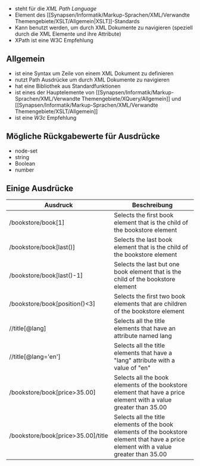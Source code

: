 - steht für die *XML Path Language*
- Element des [[Synapsen/Informatik/Markup-Sprachen/XML/Verwandte Themengebiete/XSLT/Allgemein|XSLT]]-Standards
- Kann benutzt werden, um durch XML Dokumente zu navigieren (speziell durch die XML Elemente und ihre Attribute)
- XPath ist eine W3C Empfehlung

## Allgemein
- ist eine Syntax um Zeile von einem XML Dokument zu definieren
- nutzt Path Ausdrücke um durch XML Dokumente zu navigieren
- hat eine Bibliothek aus Standardfunktionen
- ist eines der Hauptelemente von [[Synapsen/Informatik/Markup-Sprachen/XML/Verwandte Themengebiete/XQuery/Allgemein]] und [[Synapsen/Informatik/Markup-Sprachen/XML/Verwandte Themengebiete/XSLT/Allgemein]]
- ist eine *W3c* Empfehlung

## Mögliche Rückgabewerte für Ausdrücke
- node-set
- string
- Boolean
- number

## Einige Ausdrücke
| Ausdruck                           | Beschreibung                                                                                                                           | 
| ---------------------------------- | -------------------------------------------------------------------------------------------------------------------------------------- |
| /bookstore/book[1]                 | Selects the first book element that is the child of the bookstore element                                                              |
| /bookstore/book[last()]            | Selects the last book element that is the child of the bookstore element                                                               |
| /bookstore/book[last()-1]          | Selects the last but one book element that is the child of the bookstore element                                                       |
| /bookstore/book[position()<3]      | Selects the first two book elements that are children of the bookstore element                                                         |
| //title[@lang]                     | Selects all the title elements that have an attribute named lang                                                                       |
| //title[@lang='en']                | Selects all the title elements that have a "lang" attribute with a value of "en"                                                       |
| /bookstore/book[price>35.00]       | Selects all the book elements of the bookstore element that have a price element with a value greater than 35.00                       |
| /bookstore/book[price>35.00]/title | Selects all the title elements of the book elements of the bookstore element that have a price element with a value greater than 35.00 |